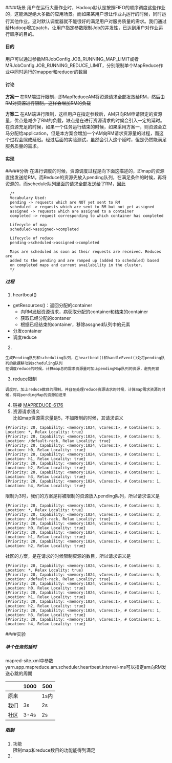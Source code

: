####场景
用户在运行大量作业时，Hadoop默认是按照FIFO的顺序调度这些作业的，这能满足绝大多数的应用场景。而如果某用户想让作业J<sub>1</sub>运行的时候，同时运行其他作业。这时默认调度器就不能很好的满足用户对服务质量的需求。我们通过给Hadoop增加patch，让用户指定参数限制Job的并发性，已达到用户对作业运行顺序的目的。  
#### 目的
用户可以通过参数MRJobConfig.JOB_RUNNING_MAP_LIMIT或者MRJobConfig.JOB_RUNNING_REDUCE_LIMIT，分别限制单个MapReduce作业中同时运行的mapper和reducer的数目
#### 讨论
**方案一** ~~在RM端进行限制，即MapReduceAM将资源请求全部发放给RM，然后由RM对资源进行限制，这样会增加RM的负载~~

**方案二** 在AM端进行限制，这样用户在指定参数后，AM只向RM申请限定的资源量，优点是减少了RM的负载，缺点是在进行资源请求的时候会引入一定的延时。在资源充足的时候，如果一个任务运行结束的时候，如果采用方案一，则资源会立马分配给application，但是本方案会增加一个AM向RM请求资源量的过程，而这个过程会照成延迟。经过后面的实验测试，虽然会引入这个延时，但是仍然能满足服务质量的需求。
#### 实现
#####分析
在进行调度的时候，资源调度过程是向下面这描述的，即map的资源直接发送给RM，而Reduce的资源先放入pending队列，在满足条件的时候，再将资源的，而schedule队列里面的请求全部发送给了RM，因此
```
  /*
  Vocabulary Used: 
  pending -> requests which are NOT yet sent to RM
  scheduled -> requests which are sent to RM but not yet assigned
  assigned -> requests which are assigned to a container
  completed -> request corresponding to which container has completed
  
  Lifecycle of map
  scheduled->assigned->completed
  
  Lifecycle of reduce
  pending->scheduled->assigned->completed
  
  Maps are scheduled as soon as their requests are received. Reduces are 
  added to the pending and are ramped up (added to scheduled) based 
  on completed maps and current availability in the cluster.
  */
```
##### 过程
1. heartbeat()
 * getResources()：返回分配的container
    * 向RM发起资源请求，病获取分配的container和结束的container
    * 获取已经分配的contaner
    * 根据已经结束的container，移除assgned队列中的元素
 * 分发container
 * 调度reduce
2. 

```
生成Pending队列和scheduling队列，在heartbeat()和handleEvent()处将pending队列的数据移动到scheduling队列
在调度reduce的时候，计算map总的需求资源量时加上pendingMap队列的资源，避免死锁
``` 
3. reduce限制
```
调度时，加上reduce数目的限制，并且在处理reduce资源请求的时候，计算map需求资源的时候，得将pendingMap的资源加进来
```
4. 链接 
[MAPREDUCE-6176](https://issues.apache.org/jira/browse/MAPREDUCE-6176)
5. 资源请求语义  
比如map资源需求量是5，不加限制的时候，其请求语义
```
{Priority: 20, Capability: <memory:1024, vCores:1>, # Containers: 5, Location: *, Relax Locality: true}
{Priority: 20, Capability: <memory:1024, vCores:1>, # Containers: 5, Location: /default-rack, Relax Locality: true}
{Priority: 20, Capability: <memory:1024, vCores:1>, # Containers: 1, Location: h0, Relax Locality: true}
{Priority: 20, Capability: <memory:1024, vCores:1>, # Containers: 1, Location: h1, Relax Locality: true}
{Priority: 20, Capability: <memory:1024, vCores:1>, # Containers: 1, Location: h2, Relax Locality: true}
{Priority: 20, Capability: <memory:1024, vCores:1>, # Containers: 1, Location: h3, Relax Locality: true}
{Priority: 20, Capability: <memory:1024, vCores:1>, # Containers: 1, Location: h4, Relax Locality: true}
```
限制为3时，我们的方案是将被限制的资源放入pending队列，所以请求语义是  
```
{Priority: 20, Capability: <memory:1024, vCores:1>, # Containers: 3, Location: *, Relax Locality: true}
{Priority: 20, Capability: <memory:1024, vCores:1>, # Containers: 3, Location: /default-rack, Relax Locality: true}
{Priority: 20, Capability: <memory:1024, vCores:1>, # Containers: 1, Location: h0, Relax Locality: true}
{Priority: 20, Capability: <memory:1024, vCores:1>, # Containers: 1, Location: h1, Relax Locality: true}
{Priority: 20, Capability: <memory:1024, vCores:1>, # Containers: 1, Location: h2, Relax Locality: true}
```
社区的方案，是在请求的时候限制资源的数目，所以请求语义是
```
{Priority: 20, Capability: <memory:1024, vCores:1>, # Containers: 3, Location: *, Relax Locality: true}
{Priority: 20, Capability: <memory:1024, vCores:1>, # Containers: 5, Location: /default-rack, Relax Locality: true}
{Priority: 20, Capability: <memory:1024, vCores:1>, # Containers: 1, Location: h0, Relax Locality: true}
{Priority: 20, Capability: <memory:1024, vCores:1>, # Containers: 1, Location: h1, Relax Locality: true}
{Priority: 20, Capability: <memory:1024, vCores:1>, # Containers: 1, Location: h2, Relax Locality: true}
{Priority: 20, Capability: <memory:1024, vCores:1>, # Containers: 1, Location: h3, Relax Locality: true}
{Priority: 20, Capability: <memory:1024, vCores:1>, # Containers: 1, Location: h4, Relax Locality: true}
```

####实验

##### 单个任务的延时
mapred-site.xml中参数yarn.app.mapreduce.am.scheduler.heartbeat.interval-ms可以指定am向RM发送心跳的周期  

| | 1000 | 500 |
| -- | -- | -- |
| 原来 |  | 1s内 |
| 我们 |3s  | 2s |
| 社区 | 3-4s | 2s |

##### 限制
1. 功能  
限制map和reduce数目的功能能得到满足
2. 
























